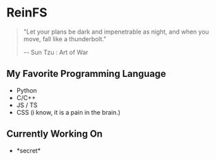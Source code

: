 # ReinFS

> "Let your plans be dark and impenetrable as night, and when you move, fall like a thunderbolt." 
> 
> -- Sun Tzu : Art of War

## My Favorite Programming Language 
- Python 
- C/C++
- JS / TS
- CSS (i know, it is a pain in the brain.)

## Currently Working On
- \*secret\*
